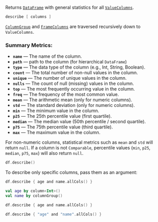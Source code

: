 [//]: # (title: describe)

<!---IMPORT org.jetbrains.kotlinx.dataframe.samples.api.Analyze-->

Returns [`DataFrame`](DataFrame.md) with general statistics for all [`ValueColumns`](DataColumn.md#valuecolumn).

```kotlin
describe [ columns ]
```

[`ColumnGroup`](DataColumn.md#columngroup) and [`FrameColumns`](DataColumn.md#framecolumn) are traversed recursively down to `ValueColumns`.

### Summary Metrics:

- **`name`** — The name of the column.
- **`path`** — path to the column (for hierarchical `DataFrame`)
- **`type`** — The data type of the column (e.g., Int, String, Boolean).
- **`count`** — The total number of non-null values in the column.
- **`unique`** — The number of unique values in the column.
- **`nulls`** — The count of null (missing) values in the column.
- **`top`** — The most frequently occurring value in the column.
- **`freq`** — The frequency of the most common value.
- **`mean`** — The arithmetic mean (only for numeric columns).
- **`std`** — The standard deviation (only for numeric columns).
- **`min`** — The minimum value in the column.
- **`p25`** — The 25th percentile value (first quartile).
- **`median`** — The median value (50th percentile / second quartile).
- **`p75`** — The 75th percentile value (third quartile).
- **`max`** — The maximum value in the column.

For non-numeric columns, statistical metrics
such as `mean` and `std` will return `null`. If a column is not `Comparable`,
percentile values (`min`, `p25`, `median`, `p75`, `max`) will also return `null`.
<!---FUN describe-->

```kotlin
df.describe()
```

<dataFrame src="org.jetbrains.kotlinx.dataframe.samples.api.Analyze.describe.html"/>
<!---END-->

To describe only specific columns, pass them as an argument:

<!---FUN describeColumns-->
<tabs>
<tab title="Properties">

```kotlin
df.describe { age and name.allCols() }
```

</tab>
<tab title="Accessors">

```kotlin
val age by column<Int>()
val name by columnGroup()

df.describe { age and name.allCols() }
```

</tab>
<tab title="Strings">

```kotlin
df.describe { "age" and "name".allCols() }
```

</tab></tabs>
<dataFrame src="org.jetbrains.kotlinx.dataframe.samples.api.Analyze.describeColumns.html"/>
<!---END-->
